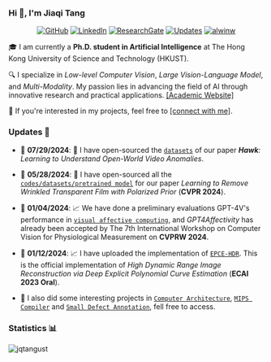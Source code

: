 ### Hi 👋, I'm Jiaqi Tang 

<p align="center">
    <a href="https://github.com/jqtangust/" target="_blank"><img alt="GitHub" src="https://img.shields.io/badge/-GitHub-181717?style=flat-square&logo=github"></a>
    <a href="https://www.linkedin.com/in/jqtnpu" target="_blank"><img alt="LinkedIn" src="https://img.shields.io/badge/-LinkedIn-0077B5?style=flat-square&logo=Linkedin&logoColor=white"></a>
    <a href="https://www.researchgate.net/profile/Jiaqi-Tang-29" target="_blank"><img alt="ResearchGate" src="https://img.shields.io/badge/-ResearchGate-00CCBB?style=flat-square&logo=ResearchGate&logoColor=white"></a>
    <a href="https://github.com/jqtangust?tab=followers" target="_blank"><img alt="Updates" src="https://img.shields.io/badge/--000000?style=flat-square&logo=RSS&logoColor=white"></a>
    <a href="https://github.com/jqtangust" target="_blank"><img alt="alwinw" src="https://badges.pufler.dev/visits/alwinw/alwinw?logo=GitHub&label=visits&color=success&logoColor=white&style=flat-square"/></a>
    <!--<a href="https://github.com/jqtangust" target="_blank"><img alt="profile hits" src="https://img.shields.io/jsdelivr/gh/hw/alwinw/alwinw?label=hits&style=flat-square"></a>-->
</p>


🎓 I am currently a __Ph.D. student in Artificial Intelligence__ at The Hong Kong University of Science and Technology (HKUST).

🔍 I specialize in *Low-level Computer Vision*, *Large Vision-Language Model*, and *Multi-Modality*. My passion lies in advancing the field of AI through innovative research and practical applications. [[Academic Website]](https://jqtangust.github.io)

💼 If you're interested in my projects, feel free to [[connect with me]](mailto:jtang092@connect.ust.hk).

### Updates 📢

- 📅 **07/29/2024**: 🚀 I have open-sourced the [`datasets`](https://github.com/jqtangust/hawk) of our paper _**Hawk**: Learning to Understand Open-World Video Anomalies_.

- 📅 **05/28/2024**: 🚀 I have open-sourced all the [`codes/datasets/pretrained model`](https://github.com/jqtangust/FilmRemoval) for our paper _Learning to Remove Wrinkled Transparent Film with Polarized Prior_ (**CVPR 2024**).

- 📅 **01/04/2024**: 📈 We have done a preliminary evaluations GPT-4V's performance in [`visual affective computing`](https://github.com/EnVision-Research/GPT4Affectivity), and _GPT4Affectivity_ has already been accepted by The 7th International Workshop on Computer Vision for Physiological Measurement on **CVPRW 2024**.
  
- 📅 **01/12/2024**: 📈 I have uploaded the implementation of [`EPCE-HDR`](https://github.com/jqtangust/EPCE-HDR). This is the official implementation of _High Dynamic Range Image Reconstruction via Deep Explicit Polynomial Curve Estimation_ (**ECAI 2023 Oral**).
  
- 🔧 I also did some interesting projects in [`Computer Architecture`](https://github.com/jqtangust/3_Stage_MIPS_CPU), [`MIPS Compiler`](https://github.com/jqtangust/C0_MIPS32_64_Compiler) and [`Small Defect Annotation`](https://github.com/jqtangust/small_defect_annotation), fell free to access.

### Statistics 📊

<p align="center">
<img align="left" src="https://github-readme-stats.vercel.app/api?username=jqtangust&show_icons=true&locale=en" alt="jqtangust" />
<!-- <img align="left" src="https://github-readme-stats.vercel.app/api/top-langs/?username=jqtangust&layout=compact&count_private=true" />
</p> -->
